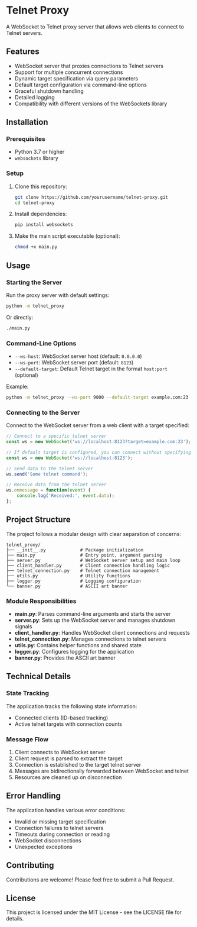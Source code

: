 # Telnet Proxy
A WebSocket to Telnet proxy server that allows web clients to connect to Telnet servers.

## Features

- WebSocket server that proxies connections to Telnet servers
- Support for multiple concurrent connections
- Dynamic target specification via query parameters
- Default target configuration via command-line options
- Graceful shutdown handling
- Detailed logging
- Compatibility with different versions of the WebSockets library

## Installation

### Prerequisites

- Python 3.7 or higher
- `websockets` library

### Setup

1. Clone this repository:
   ```bash
   git clone https://github.com/yourusername/telnet-proxy.git
   cd telnet-proxy
   ```

2. Install dependencies:
   ```bash
   pip install websockets
   ```

3. Make the main script executable (optional):
   ```bash
   chmod +x main.py
   ```

## Usage

### Starting the Server

Run the proxy server with default settings:

```bash
python -m telnet_proxy
```

Or directly:

```bash
./main.py
```

### Command-Line Options

- `--ws-host`: WebSocket server host (default: `0.0.0.0`)
- `--ws-port`: WebSocket server port (default: `8123`)
- `--default-target`: Default Telnet target in the format `host:port` (optional)

Example:

```bash
python -m telnet_proxy --ws-port 9000 --default-target example.com:23
```

### Connecting to the Server

Connect to the WebSocket server from a web client with a target specified:

```javascript
// Connect to a specific telnet server
const ws = new WebSocket('ws://localhost:8123?target=example.com:23');

// If default target is configured, you can connect without specifying a target
const ws = new WebSocket('ws://localhost:8123');

// Send data to the telnet server
ws.send('Some telnet command');

// Receive data from the telnet server
ws.onmessage = function(event) {
    console.log('Received:', event.data);
};
```

## Project Structure

The project follows a modular design with clear separation of concerns:

```
telnet_proxy/
├── __init__.py             # Package initialization
├── main.py                 # Entry point, argument parsing
├── server.py               # WebSocket server setup and main loop
├── client_handler.py       # Client connection handling logic
├── telnet_connection.py    # Telnet connection management
├── utils.py                # Utility functions
├── logger.py               # Logging configuration
└── banner.py               # ASCII art banner
```

### Module Responsibilities

- **main.py**: Parses command-line arguments and starts the server
- **server.py**: Sets up the WebSocket server and manages shutdown signals
- **client_handler.py**: Handles WebSocket client connections and requests
- **telnet_connection.py**: Manages connections to telnet servers
- **utils.py**: Contains helper functions and shared state
- **logger.py**: Configures logging for the application
- **banner.py**: Provides the ASCII art banner

## Technical Details

### State Tracking

The application tracks the following state information:

- Connected clients (ID-based tracking)
- Active telnet targets with connection counts

### Message Flow

1. Client connects to WebSocket server
2. Client request is parsed to extract the target
3. Connection is established to the target telnet server
4. Messages are bidirectionally forwarded between WebSocket and telnet
5. Resources are cleaned up on disconnection

## Error Handling

The application handles various error conditions:

- Invalid or missing target specification
- Connection failures to telnet servers
- Timeouts during connection or reading
- WebSocket disconnections
- Unexpected exceptions

## Contributing

Contributions are welcome! Please feel free to submit a Pull Request.

## License

This project is licensed under the MIT License - see the LICENSE file for details.